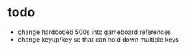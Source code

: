 todo
=====

* change hardcoded 500s into gameboard references
* change keyup/key so that can hold down multiple keys
